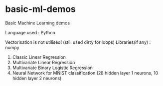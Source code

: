 # basic-ml-demos
Basic Machine Learning demos

Language used : Python

Vectorisation is not utilised! (still used dirty for loops)
Libraries(if any) : numpy

1. Classic Linear Regression
2. Multivariate Linear Regression
3. Multivariate Binary Logistic Regression
4. Neural Network for MNIST classification (28 hidden layer 1 neurons, 10 hidden layer 2 neurons)
